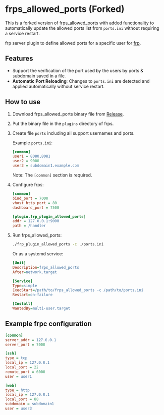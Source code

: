 # frps_allowed_ports (Forked)

This is a forked version of [frps_allowed_ports](https://github.com/Parmicciano/frp_plugin_allowed_ports) with added functionality to automatically update the allowed ports list from `ports.ini` without requiring a service restart.

frp server plugin to define allowed ports for a specific user for [frp](https://github.com/fatedier/frp).

## Features

*   Support the verification of the port used by the users by ports & subdomain saved in a file.
*   **Automatic Port Reloading**: Changes to `ports.ini` are detected and applied automatically without service restart.

## How to use

1.  Download frps_allowed_ports binary file from [Release](https://github.com/Parmicciano/frp_plugin_allowed_ports/releases).
2.  Put the binary file in the `plugins` directory of frps.
3.  Create file `ports` including all support usernames and ports.

    Example `ports.ini`:

    ```ini
    [common]
    user1 = 8080,8081
    user2 = 9000
    user3 = subdomain1.example.com
    ```

    Note: The `[common]` section is required.

4.  Configure frps:

    ```ini
    [common]
    bind_port = 7000
    vhost_http_port = 80
    dashboard_port = 7500

    [plugin.frp_plugin_allowed_ports]
    addr = 127.0.0.1:9000
    path = /handler
    ```

5.  Run frps_allowed_ports:

    ```bash
    ./frp_plugin_allowed_ports -c ./ports.ini
    ```

    Or as a systemd service:

    ```ini
    [Unit]
    Description=frps_allowed_ports
    After=network.target

    [Service]
    Type=simple
    ExecStart=/path/to/frps_allowed_ports -c /path/to/ports.ini
    Restart=on-failure

    [Install]
    WantedBy=multi-user.target
    ```

## Example frpc configuration

```ini
[common]
server_addr = 127.0.0.1
server_port = 7000

[ssh]
type = tcp
local_ip = 127.0.0.1
local_port = 22
remote_port = 6000
user = user1

[web]
type = http
local_ip = 127.0.0.1
local_port = 80
subdomain = subdomain1
user = user3
```